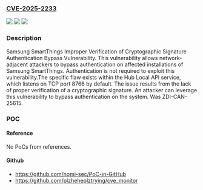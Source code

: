 ### [CVE-2025-2233](https://cve.mitre.org/cgi-bin/cvename.cgi?name=CVE-2025-2233)
![](https://img.shields.io/static/v1?label=Product&message=SmartThings&color=blue)
![](https://img.shields.io/static/v1?label=Version&message=%3D%20000.054.00013%20&color=brighgreen)
![](https://img.shields.io/static/v1?label=Vulnerability&message=CWE-347%3A%20Improper%20Verification%20of%20Cryptographic%20Signature&color=brighgreen)

### Description

Samsung SmartThings Improper Verification of Cryptographic Signature Authentication Bypass Vulnerability. This vulnerability allows network-adjacent attackers to bypass authentication on affected installations of Samsung SmartThings. Authentication is not required to exploit this vulnerability.The specific flaw exists within the Hub Local API service, which listens on TCP port 8766 by default. The issue results from the lack of proper verification of a cryptographic signature. An attacker can leverage this vulnerability to bypass authentication on the system. Was ZDI-CAN-25615.

### POC

#### Reference
No PoCs from references.

#### Github
- https://github.com/nomi-sec/PoC-in-GitHub
- https://github.com/plzheheplztrying/cve_monitor

